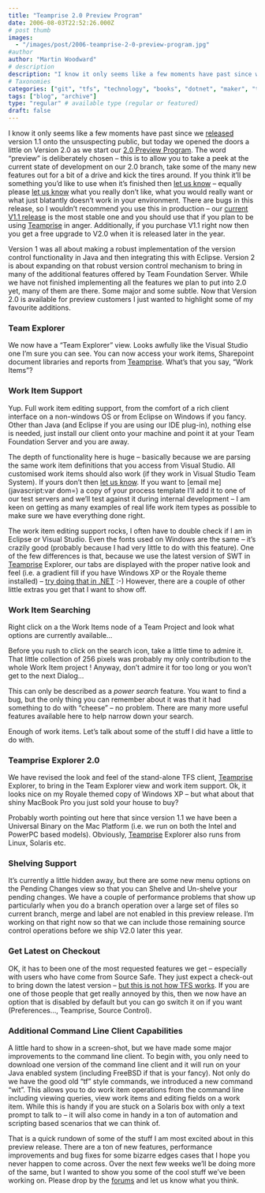 ```yaml
---
title: "Teamprise 2.0 Preview Program"
date: 2006-08-03T22:52:26.000Z
# post thumb
images:
  - "/images/post/2006-teamprise-2-0-preview-program.jpg"
#author
author: "Martin Woodward"
# description
description: "I know it only seems like a few moments have past since we released version 1."
# Taxonomies
categories: ["git", "tfs", "technology", "books", "dotnet", "maker", "teamprise", "web", "programming", "personal"]
tags: ["blog", "archive"]
type: "regular" # available type (regular or featured)
draft: false
---
```

I know it only seems like a few moments have past since we [released](http://www.woodwardweb.com/vsts/000261.html) version 1.1 onto the unsuspecting public, but today we opened the doors a little on Version 2.0 as we start our [2.0 Preview Program](http://www.teamprise.com/preview/preview-register.py).  The word “preview” is deliberately chosen – this is to allow you to take a peek at the current state of development on our 2.0 branch, take some of the many new features out for a bit of a drive and kick the tires around.  If you think it’ll be something you’d like to use when it’s finished then [let us know](http://support.teamprise.com/viewforum.php?f=6) – equally please [let us know](http://support.teamprise.com/viewforum.php?f=6) what you really don’t like, what you would really want or what just blatantly doesn’t work in your environment.  There are bugs in this release, so I wouldn’t recommend you use this in production – our [current V1.1 release](http://www.teamprise.com/download/) is the most stable one and you should use that if you plan to be using [Teamprise](http://www.teamprise.com/) in anger.  Additionally, if you purchase V1.1 right now then you get a free upgrade to V2.0 when it is released later in the year.

Version 1 was all about making a robust implementation of the version control functionality in Java and then integrating this with Eclipse.  Version 2 is about expanding on that robust version control mechanism to bring in many of the additional features offered by Team Foundation Server.  While we have not finished implementing all the features we plan to put into 2.0 yet, many of them are there.  Some major and some subtle.  Now that Version 2.0 is available for preview customers I just wanted to highlight some of my favourite additions.
### Team Explorer

[](http://www.woodwardweb.com/blog/teamexplorer.png)

We now have a “Team Explorer” view.  Looks awfully like the Visual Studio one I’m sure you can see.  You can now access your work items, Sharepoint document libraries and reports from [Teamprise](http://www.teamprise.com/).  What’s that you say, “Work Items”?
### Work Item Support

Yup.  Full work item editing support, from the comfort of a rich client interface on a non-windows OS or from Eclipse on Windows if you fancy.  Other than Java (and Eclipse if you are using our IDE plug-in), nothing else is needed, just install our client onto your machine and point it at your Team Foundation Server and you are away.  

The depth of functionality here is huge – basically because we are parsing the same work item definitions that you access from Visual Studio.  All customised work items should also work (if they work in Visual Studio Team System).  If yours don’t then [let us know](http://support.teamprise.com/viewforum.php?f=6).  If you want to [email me](javascript:var dom=) a copy of your process template I’ll add it to one of our test servers and we’ll test against it during internal development – I am keen on getting as many examples of real life work item types as possible to make sure we have everything done right.

The work item editing support rocks, I often have to double check if I am in Eclipse or Visual Studio.  Even the fonts used on Windows are the same – it’s crazily good (probably because I had very little to do with this feature).  One of the few differences is that, because we use the latest version of SWT in [Teamprise](http://www.teamprise.com/) Explorer, our tabs are displayed with the proper native look and feel (i.e. a gradient fill if you have Windows XP or the Royale theme installed) – [try doing that in .NET](http://www.codeproject.com/cs/miscctrl/themedtabpage.asp) :-)  However, there are a couple of other little extras you get that I want to show off.
### Work Item Searching

Right click on a the Work Items node of a Team Project and look what options are currently available…

Before you rush to click on the search icon, take a little time to admire it.  That little collection of 256 pixels was probably my only contribution to the whole Work Item project !  Anyway, don’t admire it for too long or you won’t get to the next Dialog…

[](http://www.woodwardweb.com/blog/work_item_search.png)

This can only be described as a *power search* feature.  You want to find a bug, but the only thing you can remember about it was that it had something to do with “cheese” – no problem.  There are many more useful features available here to help narrow down your search.

Enough of work items.  Let’s talk about some of the stuff I did have a little to do with.  
### Teamprise Explorer 2.0

[](http://www.woodwardweb.com/blog/explorer_on_windows.png)

We have revised the look and feel of the stand-alone TFS client, [Teamprise](http://www.teamprise.com/) Explorer, to bring in the Team Explorer view and work item support.  Ok, it looks nice on my Royale themed copy of Windows XP – but what about that shiny MacBook Pro you just sold your house to buy?

[](http://www.woodwardweb.com/blog/explorer_on_mac.png)

Probably worth pointing out here that since version 1.1 we have been a Universal Binary on the Mac Platform (i.e. we run on both the Intel and PowerPC based models).  Obviously, [Teamprise](http://www.teamprise.com/) Explorer also runs from Linux, Solaris etc.
### Shelving Support

It’s currently a little hidden away, but there are some new menu options on the Pending Changes view so that you can Shelve and Un-shelve your pending changes.  We have a couple of performance problems that show up particularly when you do a branch operation over a large set of files so current branch, merge and label are not enabled in this preview release.  I’m working on that right now so that we can include those remaining source control operations before we ship V2.0 later this year.
### Get Latest on Checkout

OK, it has to been one of the most requested features we get – especially with users who have come from Source Safe.  They just expect a check-out to bring down the latest version – [but this is not how TFS works](http://www.woodwardweb.com/vsts/000179.html).  If you are one of those people that get really annoyed by this, then we now have an option that is disabled by default but you can go switch it on if you want (Preferences…, Teamprise, Source Control).

### Additional Command Line Client Capabilities

A little hard to show in a screen-shot, but we have made some major improvements to the command line client.  To begin with, you only need to download one version of the command line client and it will run on your Java enabled system (including FreeBSD if that is your fancy).  Not only do we have the good old “tf” style commands, we introduced a new command “wit”.  This allows you to do work item operations from the command line including viewing queries, view work items and editing fields on a work item.  While this is handy if you are stuck on a Solaris box with only a text prompt to talk to – it will also come in handy in a ton of automation and scripting based scenarios that we can think of.

That is a quick rundown of some of the stuff I am most excited about in this preview release.  There are a ton of new features, performance improvements and bug fixes for some bizarre edges cases that I hope you never happen to come across.  Over the next few weeks we’ll be doing more of the same, but I wanted to show you some of the cool stuff we’ve been working on.  Please drop by the [forums](http://support.teamprise.com/) and let us know what you think.